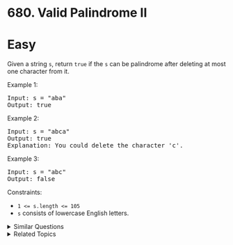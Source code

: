 # 680. Valid Palindrome II

# Easy

Given a string `s`, return `true` if the `s` can be palindrome after deleting at most one character from it.

Example 1:

<pre>
Input: s = "aba"
Output: true
</pre>

Example 2:

<pre>
Input: s = "abca"
Output: true
Explanation: You could delete the character 'c'.
</pre>

Example 3:

<pre>
Input: s = "abc"
Output: false
</pre>

Constraints:

-   `1 <= s.length <= 105`
-   `s` consists of lowercase English letters.

<details>
<summary> Similar Questions </summary>

-   `Valid Palindrome - Easy`
-   `Valid Palindrome IV - Medium`
-   `Valid Palindrome III - Hard`

</details>

<details>
<summary> Related Topics </summary>

-   `Two pointer`
-   `String`
-   `Greedy`

</details>
